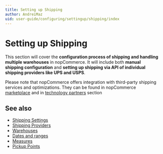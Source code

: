 ```yaml
---
title: Setting up Shipping
author: AndreiMaz
uid: user-guide/configuring/settingup/shipping/index
---
```

# Setting up Shipping

This section will cover the **configuration process of shipping and handling multiple warehouses** in nopCommerce. It will include both **manual shipping configuration** and **setting up shipping via API of individual shipping providers like UPS and USPS**.

Please note that nopCommerce offers integration with third-party shipping services and optimizations. They can be found in nopCommerce [marketplace](http://www.nopcommerce.com/marketplace.aspx) and in [technology partners](http://www.nopcommerce.com/technologypartners.aspx) section

## See also

* [Shipping Settings](xref:user-guide/configuring/settingup/shipping/settings)
* [Shipping Providers](xref:user-guide/configuring/settingup/shipping/providers/index)
* [Warehouses](xref:user-guide/configuring/settingup/shipping/warehouses)
* [Dates and ranges](xref:user-guide/configuring/settingup/shipping/dates-ranges)
* [Measures](xref:user-guide/configuring/settingup/shipping/measures)
* [Pickup Points](xref:user-guide/configuring/settingup/shipping/pickup-Points)
